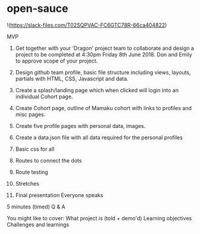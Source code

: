 # open-sauce

!(https://slack-files.com/T02SQPVAC-FC6GTC78R-66ca404822)

MVP

1. Get together with your 'Dragon' project team to collaborate and design a project to be completed 
   at 4:30pm Friday 8th June 2018. Don and Emily to approve scope of your project.

2. Design github team profile, basic file structure including views, layouts, partials with HTML, CSS, Javascript
   and data.

3. Create a splash/landing page which when clicked will login into an individual Cohort page.

4. Create Cohort page, outline of Mamaku cohort with links to profiles and misc pages.

5. Create five profile pages with personal data, images.

6. Create a data.json file with all data required for the personal profiles

7. Basic css for all

8. Routes to connect the dots

9. Route testing

10. Stretches

11. Final presentation Everyone speaks

5 minutes (timed)
Q & A

You might like to cover: 
What project is (told + demo'd)
Learning objectives
Challenges and learnings
